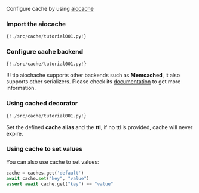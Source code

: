 Configure cache by using [aiocache](https://github.com/argaen/aiocache)


### Import the aiocache

```Python hl_lines="1"
{!./src/cache/tutorial001.py!}
```

### Configure cache backend

```Python hl_lines="8 9 10 11 12 13 14 15 16 17 18 19"
{!./src/cache/tutorial001.py!}
```

!!! tip
    aiochache supports other backends such as **Memcached**, it also supports other serializers. Please check its [documentation](https://aiocache.readthedocs.io/en/latest/) to get more information.

### Using cached decorator

```Python hl_lines="26"
{!./src/cache/tutorial001.py!}
```

Set the defined **cache alias** and the **ttl**, if no ttl is provided, cache will never expire.


### Using cache to set values

You can also use cache to set values:

```Python
cache = caches.get('default')
await cache.set("key", "value")
assert await cache.get("key") == "value"
```
